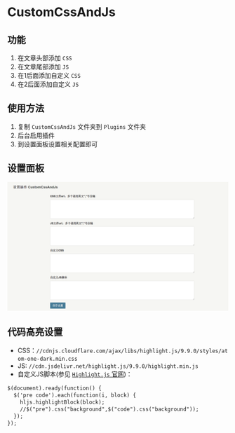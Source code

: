 # CustomCssAndJs

## 功能

1. 在文章头部添加 `CSS`
2. 在文章尾部添加 `JS`
3. 在1后面添加自定义 `CSS`
4. 在2后面添加自定义 `JS`

## 使用方法
1. 复制 `CustomCssAndJs` 文件夹到 `Plugins` 文件夹
2. 后台启用插件
3. 到设置面板设置相关配置即可

## 设置面板

![](./img/panel.png)

## 代码高亮设置
- CSS：`//cdnjs.cloudflare.com/ajax/libs/highlight.js/9.9.0/styles/atom-one-dark.min.css`
- JS: `//cdn.jsdelivr.net/highlight.js/9.9.0/highlight.min.js`
- 自定义JS脚本(参见 [`Highlight.js` 官网](https://highlightjs.org/usage/))：

``` JS
$(document).ready(function() {
  $('pre code').each(function(i, block) {
    hljs.highlightBlock(block);
    //$("pre").css("background",$("code").css("background"));
  });
});
```